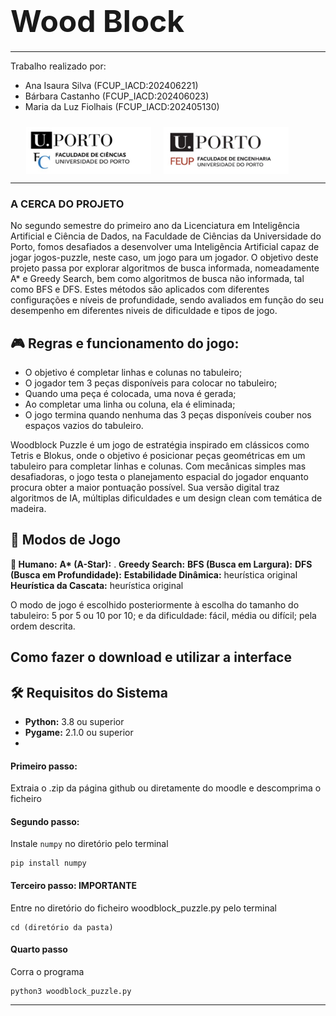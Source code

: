 # <font size="80">Wood Block</font>
*******
Trabalho realizado por:

* Ana Isaura Silva (FCUP_IACD:202406221)
* Bárbara Castanho (FCUP_IACD:202406023) 
* Maria da Luz Fiolhais (FCUP_IACD:202405130)
  
<div style="padding: 10px;padding-left:5%">
<img src="fotos/Cienciasporto.png" style="float:left; height:75px;width:200px">
<img src="fotos/Feuporto.png" style="float:left ; height:75px; padding-left:20px;width:200px">
</div>

<div style="clear:both;"></div>

******
### A CERCA DO PROJETO 
No segundo semestre do primeiro ano da Licenciatura em Inteligência Artificial e Ciência de Dados, na Faculdade de Ciências da Universidade do Porto, fomos desafiados a desenvolver uma Inteligência Artificial capaz de jogar jogos-puzzle, neste caso, um jogo para um jogador. O objetivo deste projeto passa por explorar algoritmos de busca informada, nomeadamente A* e Greedy Search, bem como algoritmos de busca não informada, tal como BFS e DFS. Estes métodos são aplicados com diferentes configurações e níveis de profundidade, sendo avaliados em função do seu desempenho em diferentes niveis de dificuldade e tipos de jogo.

## 🎮 Regras e funcionamento do jogo:
   - O objetivo é completar linhas e colunas no tabuleiro;
   - O jogador tem 3 peças disponíveis para colocar no tabuleiro;
   - Quando uma peça é colocada, uma nova é gerada;
   - Ao completar uma linha ou coluna, ela é eliminada;
   - O jogo termina quando nenhuma das 3 peças disponíveis couber nos espaços vazios do tabuleiro.
     
Woodblock Puzzle é um jogo de estratégia inspirado em clássicos como Tetris e Blokus, onde o objetivo é posicionar peças geométricas em um tabuleiro para completar linhas e colunas. Com mecânicas simples mas desafiadoras, o jogo testa o planejamento espacial do jogador enquanto procura obter a maior pontuação possível. Sua versão digital traz algoritmos de IA, múltiplas dificuldades e um design clean com temática de madeira.

## 🧠 Modos de Jogo

  **👤 Humano:** 
  **A\* (A-Star):** .
  **Greedy Search:** 
  **BFS (Busca em Largura):**
  **DFS (Busca em Profundidade):** 
  **Estabilidade Dinâmica:** heurística original
  **Heurística da Cascata:** heurística original
  
O modo de jogo é escolhido posteriormente à escolha do tamanho do tabuleiro: 5 por 5 ou 10 por 10; e da dificuldade: fácil, média ou difícil; pela ordem descrita.

## Como fazer o download e utilizar a interface 

## 🛠️ Requisitos do Sistema

- **Python:** 3.8 ou superior  
- **Pygame:** 2.1.0 ou superior
- 
#### Primeiro passo:
Extraia o .zip da página github ou diretamente do moodle e descomprima o ficheiro

#### Segundo passo: 
Instale `numpy` no diretório pelo terminal 
```
pip install numpy
```
#### Terceiro passo: **IMPORTANTE** 
Entre no diretório do ficheiro woodblock_puzzle.py pelo terminal
```
cd (diretório da pasta)
```
#### Quarto passo 
Corra o programa 
```
python3 woodblock_puzzle.py
```
*****

